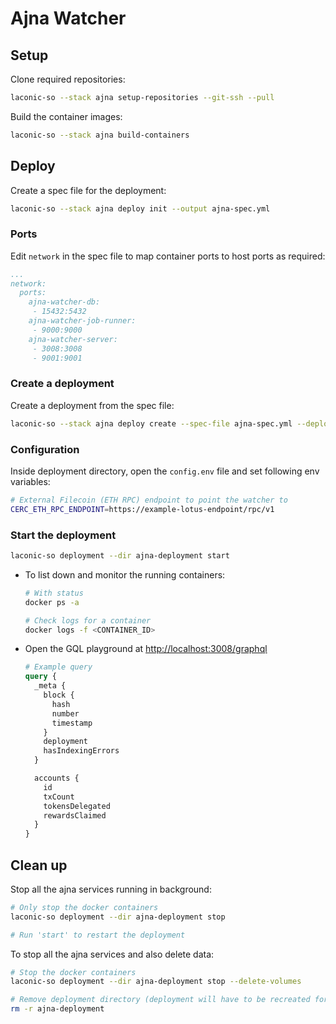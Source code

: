 # Ajna Watcher

## Setup

Clone required repositories:

```bash
laconic-so --stack ajna setup-repositories --git-ssh --pull
```

Build the container images:

```bash
laconic-so --stack ajna build-containers
```

## Deploy

Create a spec file for the deployment:

```bash
laconic-so --stack ajna deploy init --output ajna-spec.yml
```

### Ports

Edit `network` in the spec file to map container ports to host ports as required:

```yml
...
network:
  ports:
    ajna-watcher-db:
     - 15432:5432
    ajna-watcher-job-runner:
     - 9000:9000
    ajna-watcher-server:
     - 3008:3008
     - 9001:9001
```

### Create a deployment

Create a deployment from the spec file:

```bash
laconic-so --stack ajna deploy create --spec-file ajna-spec.yml --deployment-dir ajna-deployment
```

### Configuration

Inside deployment directory, open the `config.env` file  and set following env variables:

```bash
# External Filecoin (ETH RPC) endpoint to point the watcher to
CERC_ETH_RPC_ENDPOINT=https://example-lotus-endpoint/rpc/v1
```

### Start the deployment

```bash
laconic-so deployment --dir ajna-deployment start
```

* To list down and monitor the running containers:

  ```bash
  # With status
  docker ps -a

  # Check logs for a container
  docker logs -f <CONTAINER_ID>
  ```

* Open the GQL playground at <http://localhost:3008/graphql>

  ```graphql
  # Example query
  query {
    _meta {
      block {
        hash
        number
        timestamp
      }
      deployment
      hasIndexingErrors
    }

    accounts {
      id
      txCount
      tokensDelegated
      rewardsClaimed
    }
  }
  ```

## Clean up

Stop all the ajna services running in background:

```bash
# Only stop the docker containers
laconic-so deployment --dir ajna-deployment stop

# Run 'start' to restart the deployment
```

To stop all the ajna services and also delete data:

```bash
# Stop the docker containers
laconic-so deployment --dir ajna-deployment stop --delete-volumes

# Remove deployment directory (deployment will have to be recreated for a re-run)
rm -r ajna-deployment
```
